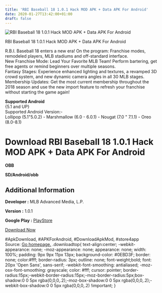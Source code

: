 ```yaml
---
title: 'RBI Baseball 18 1.0.1 Hack MOD APK + Data APK For Android'
date: 2020-01-27T13:42:00+01:00
draft: false
---
```


![RBI Baseball 18 1.0.1 Hack MOD APK + Data APK For Android](https://i0.wp.com/apkhome.net/wp-content/uploads/2018/06/RBI-Baseball-18-1.0.1.png "RBI Baseball 18 1.0.1 Hack MOD APK + Data APK For Android")

  

RBI Baseball 18 1.0.1 Hack MOD APK + Data APK For Android

R.B.I. Baseball 18 enters a new era! On the program: Franchise modes, remodeled players, MLB stadiums and off-standard interface.  
New Franchise Mode: Lead Your Favorite MLB Team! Perform bartering, get free agents or remind beginners over multiple seasons.  
Fantasy Stages: Experience enhanced lighting and textures, a revamped 3D crowd system, and new dynamic camera angles in all 30 MLB stages.  
Membership Updates: Get the most current membership throughout the 2018 season and use the new import feature to refresh your franchise without starting the game again!

**Supported Android**  
{5.1 and UP}  
Supported Android Version:-  
Lollipop (5.1"5.0.2) - Marshmallow (6.0 - 6.0.1) - Nougat (7.0 " 7.1.1) - Oreo (8.0-8.1)

Download RBI Baseball 18 1.0.1 Hack MOD APK + Data APK For Android
==================================================================

**OBB**

**SD/Android/obb**

Additional Information
----------------------

**Developer :** MLB Advanced Media, L.P.

**Version :** 1.0.1

**Google Play :** [PlayStore](https://play.google.com/store/apps/details?id=com.mlb.RBIBaseball2018)

  

[Download Now](https://store4app.co/post/rbi-baseball-18-1-0-1-hack-mod-apk-data-apk-for-android_1573671451)

  
#ApkDownload, #APKForAndroid, #DownloadApkMod, #store4app  
Source: [Go homepage.](https://store4app.co/post/rbi-baseball-18-1-0-1-hack-mod-apk-data-apk-for-android_1573671451) .downloadtop{ text-align:center; -webkit-appearance: none; -moz-appearance: none; appearance: none; width: 100%; padding: 9px 9px 11px 13px; background-color: #0EBD3F; border: none; color:#fff; border-radius: 3px; outline: none; font-weight;bold; font: 20px 'Open Sans', sans-serif; -webkit-font-smoothing: antialiased; -moz-osx-font-smoothing: grayscale; color: #fff; cursor: pointer; border-radius:15px;-webkit-border-radius:15px;-moz-border-radius:5px;box-shadow:0 0 5px rgba(0,0,0,.2);-moz-box-shadow:0 0 5px rgba(0,0,0,.2);-webkit-box-shadow:0 0 5px rgba(0,0,0,.2) !important; }